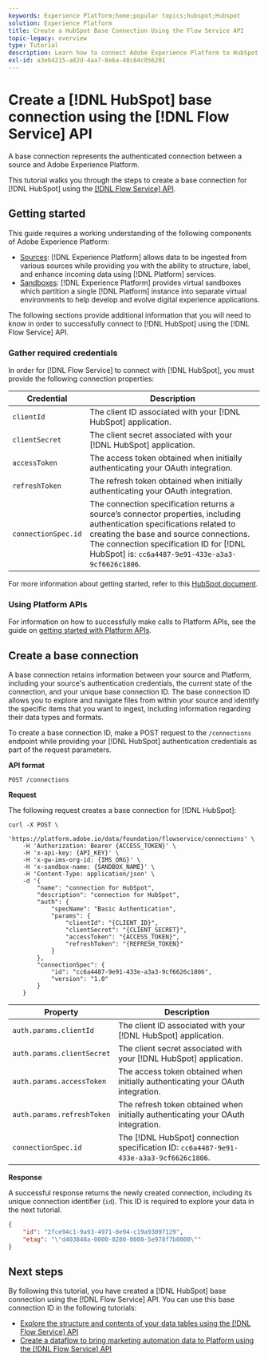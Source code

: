 ```yaml
---
keywords: Experience Platform;home;popular topics;hubspot;Hubspot
solution: Experience Platform
title: Create a HubSpot Base Connection Using the Flow Service API
topic-legacy: overview
type: Tutorial
description: Learn how to connect Adobe Experience Platform to HubSpot using the Flow Service API.
exl-id: a3e64215-a82d-4aa7-8e6a-48c84c056201
---
```

# Create a [!DNL HubSpot] base connection using the [!DNL Flow Service] API

A base connection represents the authenticated connection between a source and Adobe Experience Platform.

This tutorial walks you through the steps to create a base connection for [!DNL HubSpot] using the [[!DNL Flow Service] API](https://www.adobe.io/experience-platform-apis/references/flow-service/).

## Getting started

This guide requires a working understanding of the following components of Adobe Experience Platform:

* [Sources](../../../../home.md): [!DNL Experience Platform] allows data to be ingested from various sources while providing you with the ability to structure, label, and enhance incoming data using [!DNL Platform] services.
* [Sandboxes](../../../../../sandboxes/home.md): [!DNL Experience Platform] provides virtual sandboxes which partition a single [!DNL Platform] instance into separate virtual environments to help develop and evolve digital experience applications.

The following sections provide additional information that you will need to know in order to successfully connect to [!DNL HubSpot] using the [!DNL Flow Service] API.

### Gather required credentials

In order for [!DNL Flow Service] to connect with [!DNL HubSpot], you must provide the following connection properties:

| Credential | Description |
| ---------- | ----------- |
| `clientId` | The client ID associated with your [!DNL HubSpot] application. |
| `clientSecret` | The client secret associated with your [!DNL HubSpot] application. |
| `accessToken` | The access token obtained when initially authenticating your OAuth integration. |
| `refreshToken` | The refresh token obtained when initially authenticating your OAuth integration. |
| `connectionSpec.id` | The connection specification returns a source’s connector properties, including authentication specifications related to creating the base and source connections. The connection specification ID for [!DNL HubSpot] is: `cc6a4487-9e91-433e-a3a3-9cf6626c1806`. |

For more information about getting started, refer to this [HubSpot document](https://developers.hubspot.com/docs/methods/oauth2/oauth2-overview).

### Using Platform APIs

For information on how to successfully make calls to Platform APIs, see the guide on [getting started with Platform APIs](../../../../../landing/api-guide.md).

## Create a base connection

A base connection retains information between your source and Platform, including your source's authentication credentials, the current state of the connection, and your unique base connection ID. The base connection ID allows you to explore and navigate files from within your source and identify the specific items that you want to ingest, including information regarding their data types and formats.

To create a base connection ID, make a POST request to the `/connections` endpoint while providing your [!DNL HubSpot] authentication credentials as part of the request parameters.

**API format**

```https
POST /connections
```

**Request**

The following request creates a base connection for [!DNL HubSpot]:

```shell
curl -X POST \
    'https://platform.adobe.io/data/foundation/flowservice/connections' \
    -H 'Authorization: Bearer {ACCESS_TOKEN}' \
    -H 'x-api-key: {API_KEY}' \
    -H 'x-gw-ims-org-id: {IMS_ORG}' \
    -H 'x-sandbox-name: {SANDBOX_NAME}' \
    -H 'Content-Type: application/json' \
    -d '{
        "name": "connection for HubSpot",
        "description": "connection for HubSpot",
        "auth": {
            "specName": "Basic Authentication",
            "params": {
                "clientId": "{CLIENT_ID}",
                "clientSecret": "{CLIENT_SECRET}",
                "accessToken": "{ACCESS_TOKEN}",
                "refreshToken": "{REFRESH_TOKEN}"
            }
        },
        "connectionSpec": {
            "id": "cc6a4487-9e91-433e-a3a3-9cf6626c1806",
            "version": "1.0"
        }
    }
```

| Property | Description |
| -------- | ----------- |
| `auth.params.clientId` | The client ID associated with your [!DNL HubSpot] application. |
| `auth.params.clientSecret` | The client secret associated with your [!DNL HubSpot] application. |
| `auth.params.accessToken` | The access token obtained when initially authenticating your OAuth integration. |
| `auth.params.refreshToken` | The refresh token obtained when initially authenticating your OAuth integration. |
| `connectionSpec.id` | The [!DNL HubSpot] connection specification ID: `cc6a4487-9e91-433e-a3a3-9cf6626c1806`. |

**Response**

A successful response returns the newly created connection, including its unique connection identifier (`id`). This ID is required to explore your data in the next tutorial.

```json
{
    "id": "2fce94c1-9a93-4971-8e94-c19a93097129",
    "etag": "\"d403848a-0000-0200-0000-5e978f7b0000\""
}
```

## Next steps

By following this tutorial, you have created a [!DNL HubSpot] base connection using the [!DNL Flow Service] API. You can use this base connection ID in the following tutorials:

* [Explore the structure and contents of your data tables using the [!DNL Flow Service] API](../../explore/tabular.md)
* [Create a dataflow to bring marketing automation data to Platform using the [!DNL Flow Service] API](../../collect/marketing-automation.md)
